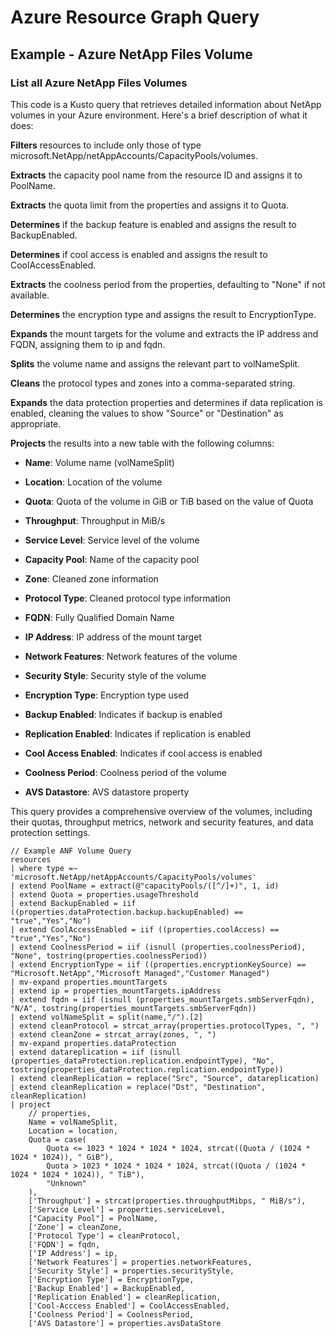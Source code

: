 # Azure Resource Graph Query

## Example - Azure NetApp Files Volume

### List all Azure NetApp Files Volumes

This code is a Kusto query that retrieves detailed information about NetApp volumes in your Azure environment. Here's a brief description of what it does:

**Filters** resources to include only those of type microsoft.NetApp/netAppAccounts/CapacityPools/volumes.

**Extracts** the capacity pool name from the resource ID and assigns it to PoolName.

**Extracts** the quota limit from the properties and assigns it to Quota.

**Determines** if the backup feature is enabled and assigns the result to BackupEnabled.

**Determines** if cool access is enabled and assigns the result to CoolAccessEnabled.

**Extracts** the coolness period from the properties, defaulting to "None" if not available.

**Determines** the encryption type and assigns the result to EncryptionType.

**Expands** the mount targets for the volume and extracts the IP address and FQDN, assigning them to ip and fqdn.

**Splits** the volume name and assigns the relevant part to volNameSplit.

**Cleans** the protocol types and zones into a comma-separated string.

**Expands** the data protection properties and determines if data replication is enabled, cleaning the values to show "Source" or "Destination" as appropriate.

**Projects** the results into a new table with the following columns:

- **Name**: Volume name (volNameSplit)

- **Location**: Location of the volume

- **Quota**: Quota of the volume in GiB or TiB based on the value of Quota

- **Throughput**: Throughput in MiB/s

- **Service Level**: Service level of the volume

- **Capacity Pool**: Name of the capacity pool

- **Zone**: Cleaned zone information

- **Protocol Type**: Cleaned protocol type information

- **FQDN**: Fully Qualified Domain Name

- **IP Address**: IP address of the mount target

- **Network Features**: Network features of the volume

- **Security Style**: Security style of the volume

- **Encryption Type**: Encryption type used

- **Backup Enabled**: Indicates if backup is enabled

- **Replication Enabled**: Indicates if replication is enabled

- **Cool Access Enabled**: Indicates if cool access is enabled

- **Coolness Period**: Coolness period of the volume

- **AVS Datastore**: AVS datastore property

This query provides a comprehensive overview of the volumes, including their quotas, throughput metrics, network and security features, and data protection settings.

```OQL
// Example ANF Volume Query
resources
| where type =~ 'microsoft.NetApp/netAppAccounts/CapacityPools/volumes'
| extend PoolName = extract(@"capacityPools/([^/]+)", 1, id)
| extend Quota = properties.usageThreshold
| extend BackupEnabled = iif ((properties.dataProtection.backup.backupEnabled) == "true","Yes","No")
| extend CoolAccessEnabled = iif ((properties.coolAccess) == "true","Yes","No")
| extend CoolnessPeriod = iif (isnull (properties.coolnessPeriod), "None", tostring(properties.coolnessPeriod))
| extend EncryptionType = iif ((properties.encryptionKeySource) == "Microsoft.NetApp","Microsoft Managed","Customer Managed")
| mv-expand properties.mountTargets
| extend ip = properties_mountTargets.ipAddress
| extend fqdn = iif (isnull (properties_mountTargets.smbServerFqdn), "N/A", tostring(properties_mountTargets.smbServerFqdn))
| extend volNameSplit = split(name,"/").[2]
| extend cleanProtocol = strcat_array(properties.protocolTypes, ", ")
| extend cleanZone = strcat_array(zones, ", ")
| mv-expand properties.dataProtection
| extend datareplication = iif (isnull (properties_dataProtection.replication.endpointType), "No", tostring(properties_dataProtection.replication.endpointType))
| extend cleanReplication = replace("Src", "Source", datareplication)
| extend cleanReplication = replace("Dst", "Destination", cleanReplication)
| project 
    // properties,
    Name = volNameSplit,
    Location = location,
    Quota = case(
        Quota <= 1023 * 1024 * 1024 * 1024, strcat((Quota / (1024 * 1024 * 1024)), " GiB"),
        Quota > 1023 * 1024 * 1024 * 1024, strcat((Quota / (1024 * 1024 * 1024 * 1024)), " TiB"),
        "Unknown"
    ),
    ['Throughput'] = strcat(properties.throughputMibps, " MiB/s"),
    ['Service Level'] = properties.serviceLevel,
    ["Capacity Pool"] = PoolName,
    ['Zone'] = cleanZone,
    ['Protocol Type'] = cleanProtocol,
    ['FQDN'] = fqdn,
    ['IP Address'] = ip,
    ['Network Features'] = properties.networkFeatures,
    ['Security Style'] = properties.securityStyle,
    ['Encryption Type'] = EncryptionType,
    ['Backup Enabled'] = BackupEnabled,
    ['Replication Enabled'] = cleanReplication,
    ['Cool-Acccess Enabled'] = CoolAccessEnabled,
    ['Coolness Period'] = CoolnessPeriod,
    ['AVS Datastore'] = properties.avsDataStore
